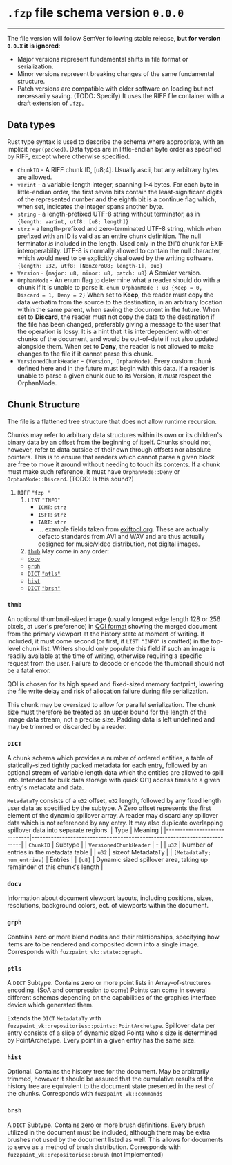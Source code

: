 # `.fzp` file schema version `0.0.0`
---

The file version will follow SemVer following stable release, **but for version `0.0.X` it is ignored**:
 * Major versions represent fundamental shifts in file format or serialization.
 * Minor versions represent breaking changes of the same fundamental structure.
 * Patch versions are compatible with older software on loading but not necessarily saving. (TODO: Specify)
It uses the RIFF file container with a draft extension of `.fzp`.

## Data types
Rust type syntax is used to describe the schema where appropriate, with an implicit `repr(packed)`. Data types are in little-endian byte order as specified by RIFF, except where otherwise specified.

* `ChunkID` - A RIFF chunk ID, [u8;4]. Usually ascii, but any arbitrary bytes are allowed.
* `varint` - a variable-length integer, spanning 1-4 bytes. For each byte in little-endian order, the first seven bits
contain the least-significant digits of the represented number and the eighth bit is a continue flag which, when set,
indicates the integer spans another byte.
* `string` - a length-prefixed UTF-8 string without terminator, as in `{length: varint, utf8: [u8; length]}`
* `strz` - a length-prefixed and zero-terminated UTF-8 string, which when prefixed with an ID is valid as an entire chunk definition. The null terminator *is* included in the length. Used only in the `INFO` chunk for EXIF interoperability. UTF-8 is normally allowed to contain the null character, which would need to be explicitly disallowed by the writing software. `{length: u32, utf8: [NonZeroU8; length-1], 0u8}`
* `Version` - `{major: u8, minor: u8, patch: u8}` A SemVer version.
* `OrphanMode` - An enum flag to determine what a reader should do with a chunk if it is unable to parse it. `enum OrphanMode : u8 {Keep = 0, Discard = 1, Deny = 2}` When set to **Keep**, the reader must copy the data verbatim from the source to the destination, in an arbitrary location within the same parent, when saving the document in the future. When set to **Discard**, the reader must not copy the data to the destination if the file has been changed, preferably giving a message to the user that the operation is lossy. It is a hint that it is interdependent with other chunks of the document, and would be out-of-date if not also updated alongside them. When set to **Deny**, the reader is not allowed to make changes to the file if it cannot parse this chunk. 
* `VersionedChunkHeader` - `(Version, OrphanMode)`. Every custom chunk defined here and in the future must begin with this data. If a reader is unable to parse a given chunk due to its Version, it *must* respect the OrphanMode.
## Chunk Structure
The file is a flattened tree structure that does not allow runtime recursion.

Chunks may refer to arbitrary data structures within its own or its children's binary data by an offset from the beginning of itself. Chunks should not, however, refer to data outside of their own through offsets nor absolute pointers. This is to ensure that readers which cannot parse a given block are free to move it around without needing to touch its contents. If a chunk must make such reference, it must have `OrphanMode::Deny` or `OrphanMode::Discard`. (TODO: Is this sound?)

1. `RIFF` `"fzp "`
   1. `LIST` `"INFO"`
      - `ICMT`: `strz`
      - `ISFT`: `strz`
      - `IART`: `strz`
      - ... example fields taken from [exiftool.org](https://exiftool.org/TagNames/RIFF.html#Info). These are actually defacto standards from AVI and WAV and are thus actually designed for music/video distribution, not digital images.
   2. [`thmb`](#thmb)
   May come in any order:
   - [`docv`](#docv)
   - [`grph`](#grph)
   - [`DICT`](#dict) [`"ptls"`](#ptls)
   - [`hist`](#hist)
   - [`DICT`](#dict) [`"brsh"`](#brsh)

### `thmb`
An optional thumbnail-sized image (usually longest edge length 128 or 256 pixels, at user's preference) in [QOI format](https://qoiformat.org/) showing the merged document from the primary viewport at the history state at moment of writing. If included, it must come second (or first, if `LIST "INFO"` is omitted) in the top-level chunk list. Writers should only populate this field if such an image is readily available at the time of writing, otherwise requiring a specific request from the user. Failure to decode or encode the thumbnail should not be a fatal error.

QOI is chosen for its high speed and fixed-sized memory footprint, lowering the file write delay and risk of allocation failure during file serialization.

This chunk may be oversized to allow for parallel serialization. The chunk size must therefore be treated as an upper bound for the length of the image data stream, not a precise size. Padding data is left undefined and may be trimmed or discarded by a reader.
### `DICT`
A chunk schema which provides a number of ordered entities, a table of statically-sized tightly packed metadata for each entry, followed by an optional stream of variable length data which the entities are allowed to spill into. Intended for bulk data storage with quick O(1) access times to a given entry's metadata and data.

`MetadataTy` consists of a `u32` offset, `u32` length, followed by any fixed length user data as specified by the subtype. A Zero offset represents the first element of the dynamic spillover array.
A reader may discard any spillover data which is not referenced by any entry. It may also duplicate overlapping spillover data into separate regions.
| Type                        | Meaning                                                                  |
|-----------------------------|--------------------------------------------------------------------------|
| `ChunkID`                   | Subtype                                                                  | 
| `VersionedChunkHeader`      | -                                                                        |
| `u32`                       | Number of entries in the metadata table                                  |
| `u32`                       | sizeof MetadataTy                                                        |
| `[MetadataTy; num_entries]` | Entries                                                                  |
| `[u8]`                      | Dynamic sized spillover area, taking up remainder of this chunk's length |
### `docv`
Information about document viewport layouts, including positions, sizes, resolutions, background colors, ect. of viewports within the document.
### `grph`
Contains zero or more blend nodes and their relationships, specifying how items are to be rendered and composited down into a single image.
Corresponds with `fuzzpaint_vk::state::graph`.
### `ptls`
A `DICT` Subtype.
Contains zero or more point lists in Array-of-structures encoding. (SoA and compression to come) Points can come in several different schemas depending on the capabilities of the graphics interface device which generated them.

Extends the `DICT` `MetadataTy` with `fuzzpaint_vk::repositories::points::PointArchetype`.
Spillover data per entry consists of a slice of dynamic sized Points who's size is determined by PointArchetype. Every point in a given entry has the same size.
### `hist`
Optional. Contains the history tree for the document. May be arbitrarily trimmed, however it should be assured that the cumulative results of the history tree are equivalent to the document state presented in the rest of the chunks.
Corresponds with `fuzzpaint_vk::commands`
### `brsh`
A `DICT` Subtype.
Contains zero or more brush definitions. Every brush utilized in the document must be included, although there may be extra brushes not used by the document listed as well. This allows for documents to serve as a method of brush distribution.
Corresponds with `fuzzpaint_vk::repositories::brush` (not implemented)